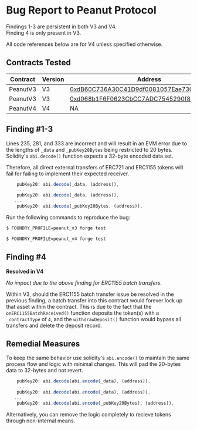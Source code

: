 # Bug Report to Peanut Protocol

Findings 1-3 are persistent in both V3 and V4.<br>
Finding 4 is only present in V3.<br>

All code references below are for V4 unless specified otherwise.

## Contracts Tested

| Contract | Version | Address                                                                                                                           | Chain   |
| -------- | ------- | --------------------------------------------------------------------------------------------------------------------------------- | ------- |
| PeanutV3 | V3      | [0xdB60C736A30C41D9df0081057Eae73C3eb119895](https://etherscan.io/address/0xdB60C736A30C41D9df0081057Eae73C3eb119895#code)        | Mainnet |
| PeanutV3 | V3      | [0xd068b1F6F0623CbCC7ADC7545290f8991C9B8Ec9](https://goerli.etherscan.io/address/0xd068b1F6F0623CbCC7ADC7545290f8991C9B8Ec9#code) | Goerli  |
| PeanutV4 | V4      | NA                                                                                                                                | NA      |

## Finding #1-3

Lines 235, 281, and 333 are incorrect and will result in an EVM error due to the lengths of `_data` and `_pubKey20Bytes` being restricted to 20 bytes. Solidity's `abi.decode()` function expects a 32-byte encoded data set.<br>

Therefore, all direct external transfers of ERC721 and ERC1155 tokens will fail for failing to implement their expected receiver.<br>

```js
    pubKey20: abi.decode(_data, (address)),
    ...
    pubKey20: abi.decode(_data, (address)),
   ...
    pubKey20: abi.decode(_pubKey20Bytes, (address)),
```

Run the following commands to reproduce the bug:

```bash
$ FOUNDRY_PROFILE=peanut_v3 forge test
```

```bash
$ FOUNDRY_PROFILE=peanut_v4 forge test
```

## Finding #4

<strong>Resolved in V4</strong><br>

<i>No impact due to the above finding for ERC1155 batch transfers.</i><br>

Within V3, should the ERC1155 batch transfer issue be resolved in the previous finding, a batch transfer into this contract would forever lock up that asset within the contract. This is due to the fact that the `onERC1155BatchReceived()` function deposits the token(s) with a `_contractType` of `4`, and the `withdrawDeposit()` function would bypass all transfers and delete the deposit record.

## Remedial Measures

To keep the same behavior use solidity's `abi.encode()` to maintain the same process flow and logic with minimal changes. This will pad the 20-bytes data to 32-bytes and not revert.<br>

```js
    pubKey20: abi.decode(abi.encode(_data), (address)),
    ...
    pubKey20: abi.decode(abi.encode(_data), (address)),
   ...
    pubKey20: abi.decode(abi.encode(_pubKey20Bytes), (address)),
```

Alternatively, you can remove the logic completely to recieve tokens through non-internal means.
